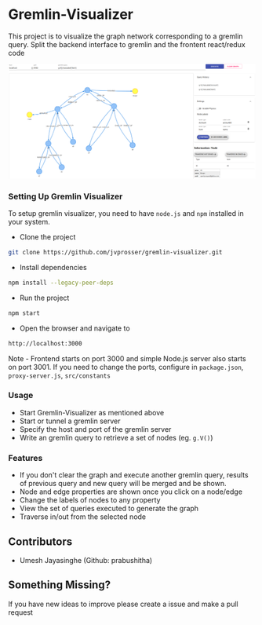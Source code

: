 # Gremlin-Visualizer
This project is to visualize the graph network corresponding to a gremlin query.
Split the backend interface to gremlin and the frontent react/redux code

![alt text](https://raw.githubusercontent.com/prabushitha/Readme-Materials/master/Gremlin-Visualizer.png)

### Setting Up Gremlin Visualizer
To setup gremlin visualizer, you need to have `node.js` and `npm` installed in your system.

* Clone the project
```sh
git clone https://github.com/jvprosser/gremlin-visualizer.git
```
* Install dependencies
```sh
npm install --legacy-peer-deps
```
* Run the project
```sh
npm start
```
* Open the browser and navigate to
```sh
http://localhost:3000
```

Note - Frontend starts on port 3000 and simple Node.js server also starts on port 3001. If you need to change the ports, configure in `package.json`, `proxy-server.js`, `src/constants` 




### Usage
* Start Gremlin-Visualizer as mentioned above
* Start or tunnel a gremlin server
* Specify the host and port of the gremlin server
* Write an gremlin query to retrieve a set of nodes (eg. `g.V()`)

### Features
* If you don't clear the graph and execute another gremlin query, results of previous query and new query will be merged and be shown.
* Node and edge properties are shown once you click on a node/edge
* Change the labels of nodes to any property
* View the set of queries executed to generate the graph
* Traverse in/out from the selected node

### 
## Contributors
* Umesh Jayasinghe (Github: prabushitha)

## Something Missing?

If you have new ideas to improve please create a issue and make a pull request
